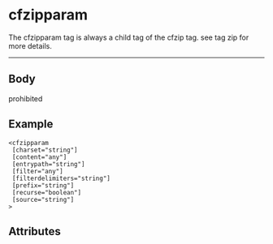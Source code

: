 # cfzipparam


The cfzipparam tag is always a child tag of the cfzip tag. see tag zip for more details.

---
## Body
prohibited

## Example
```
<cfzipparam
 [charset="string"]
 [content="any"]
 [entrypath="string"]
 [filter="any"]
 [filterdelimiters="string"]
 [prefix="string"]
 [recurse="boolean"]
 [source="string"]
>
```
## Attributes
